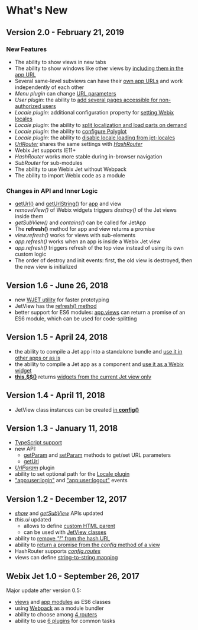 # What's New

## Version 2.0 - February 21, 2019

### New Features

* The ability to show views in new tabs
* The ability to show windows like other views by [including them in the app URL](part-ii-webix-jet-in-details/popups-and-windows.md#including-windows-in-the-app-url)
* Several same-level subviews can have their [own app URLs](part-ii-webix-jet-in-details/views-and-subviews.md#3-several-dynamic-subviews) and work independently of each other
* *Menu plugin* can change [URL parameters](part-ii-webix-jet-in-details/plugins.md#using-the-plugin-to-change-url-parameters)
* *User plugin*: the ability to [add several pages accessible for non-authorized users](part-ii-webix-jet-in-details/plugins.md#adding-public-pages)
* *Locale plugin*: additional configuration property for [setting Webix locales](part-ii-webix-jet-in-details/plugins.md#combining-with-webix-locales)
* *Locale plugin*: the ability to [split localization and load parts on demand](part-ii-webix-jet-in-details/plugins.md#splitting-localization)
* *Locale plugin*: the ability to [configure Polyglot](part-ii-webix-jet-in-details/plugins.md#configuring-polyglot)
* *Locale plugin*: the ability to [disable locale loading from jet-locales](part-ii-webix-jet-in-details/plugins.md#path-for-the-locale-plugin)
* [*UrlRouter*](part-ii-webix-jet-in-details/routers.md#2-url-router) shares the same settings with [*HashRouter*](part-ii-webix-jet-in-details/routers.md#1-hash-router-default)
* Webix Jet supports IE11+
* *HashRouter* works more stable during in-browser navigation
* *SubRouter* for sub-modules
* The ability to use Webix Jet without Webpack
* The ability to import Webix code as a module

### Changes in API and Inner Logic

* [getUrl()](part-ii-webix-jet-in-details/jetview-api.md#this-geturl) and [getUrlString()](part-ii-webix-jet-in-details/jetview-api.md#this-geturlstring) for [app](part-ii-webix-jet-in-details/jetapp-api.md#app-geturl) and view
* *removeView()* of Webix widgets triggers *destroy()* of the Jet views inside them
* *getSubView()* and *contains()* can be called for JetApp
* The **refresh()** method for app and view returns a promise
* *view.refresh()* works for views with sub-elements
* *app.refresh()* works when an app is inside a Webix Jet view
* *app.refresh()* triggers refresh of the top view instead of using its own custom logic
* The order of destroy and init events: first, the old view is destroyed, then the new view is initialized

## Version 1.6 - June 26, 2018

* new [WJET utility](part-iii-practical-tasks/wjet-utility-for-faster-prototyping.md) for faster prototyping
* JetView has the [refresh\(\) method](part-ii-webix-jet-in-details/jetview-api.md#this-refresh)
* better support for ES6 modules: [app.views](part-ii-webix-jet-in-details/app-config.md#code-splitting) can return a promise of an ES6 module, which can be used for code-splitting

## Version 1.5 - April 24, 2018

* the ability to compile a Jet app into a standalone bundle and [use it in other apps or as is](part-iii-practical-tasks/big-app-development.md#modules-and-large-app-development)
* the ability to compile a Jet app as a component and [use it as a Webix widget](part-iii-practical-tasks/big-app-development.md#using-jet-app-as-a-widget)
* [**this.$$\(\)**](part-ii-webix-jet-in-details/jetview-api.md#this-usdusd) returns [widgets from the current Jet view only](part-ii-webix-jet-in-details/referencing-views.md#5-referencing-webix-widgets)

## Version 1.4 - April 11, 2018

* JetView class instances can be created [in **config\(\)**](part-ii-webix-jet-in-details/views-and-subviews.md#jetview-constructor)

## Version 1.3 - January 11, 2018

* [TypeScript support](part-iii-practical-tasks/using-typescript.md)
* new API:
  * [getParam](part-ii-webix-jet-in-details/jetview-api.md#this-getparam) and [setParam](part-ii-webix-jet-in-details/jetview-api.md#this-setparam) methods to get/set URL parameters
  * [getUrl](part-ii-webix-jet-in-details/jetview-api.md#this-geturl)
* [_UrlParam_](part-ii-webix-jet-in-details/plugins.md#urlparam-plugin) plugin
* ability to set optional path for the [Locale plugin](part-ii-webix-jet-in-details/plugins.md#locale-plugin)
* ["app:user:login"](part-ii-webix-jet-in-details/inner-events-and-error-handling.md#app-user-login) and ["app:user:logout"](part-ii-webix-jet-in-details/inner-events-and-error-handling.md#app-user-logout) events

## Version 1.2 - December 12, 2017

* [_show_](part-ii-webix-jet-in-details/jetview-api.md#this-show) and [_getSubView_](part-ii-webix-jet-in-details/jetview-api.md#this-getsubview) APIs updated
* _this.ui_ updated
  * allows to define [custom HTML parent](part-ii-webix-jet-in-details/jetview-api.md#optional-container-parameter)
  * can be used with [JetView classes](part-ii-webix-jet-in-details/popups-and-windows.md#windows-as-jet-view-classes)
* ability to [remove _"!"_ from the hash URL](part-ii-webix-jet-in-details/routers.md#hiding-the-in-the-url)
* ability to [return a promise from the _config_ method of a view](part-ii-webix-jet-in-details/asynchronous-views.md#a-promise-returned-by-config-of-a-class-view)
* HashRouter supports [_config.routes_](part-ii-webix-jet-in-details/app-config.md#beautifying-the-url)
* views can define [string-to-string mapping](part-ii-webix-jet-in-details/app-config.md#changing-view-creation-logic)

## Webix Jet 1.0 - September 26, 2017

Major update after version 0.5:

* [views](part-i-basic-usage/creating-views.md) and [app modules](part-i-basic-usage/creating-apps.md) as ES6 classes
* using [Webpack]() as a module bundler
* ability to choose among [4 routers](part-ii-webix-jet-in-details/routers.md)
* ability to use [6 plugins](part-ii-webix-jet-in-details/plugins.md) for common tasks

